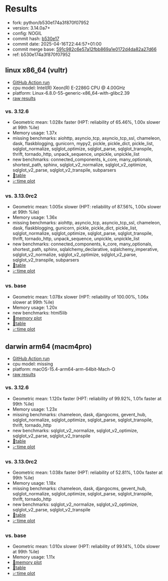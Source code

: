 # Results

- fork: python/b530e174a3f870f07952
- version: 3.14.0a7+
- config: NOGIL
- commit hash: [b530e17](https://github.com/python/cpython/commit/b530e17)
- commit date: 2025-04-16T22:44:57+01:00
- commit merge base: [591c982c6e57a12fbb869a1e0172d4da82a27d66](https://github.com/python/cpython/commit/591c982c6e57a12fbb869a1e0172d4da82a27d66)
- ref: b530e174a3f870f07952

## linux x86_64 (vultr)

- [GitHub Action run](https://github.com/facebookexperimental/free-threading-benchmarking/actions/runs/14505293875)
- cpu model: Intel(R) Xeon(R) E-2286G CPU @ 4.00GHz
- platform: Linux-6.8.0-55-generic-x86_64-with-glibc2.39
- [raw results](bm-20250416-vultr-x86_64-python-b530e174a3f870f07952-3.14.0a7%2B-b530e17.json)

### vs. 3.12.6

- Geometric mean: 1.028x faster (HPT: reliability of 65.46%, 1.00x slower at 99th %ile)
- Memory usage: 1.37x
- missing benchmarks: aiohttp, asyncio_tcp, asyncio_tcp_ssl, chameleon, dask, flaskblogging, gunicorn, mypy2, pickle, pickle_dict, pickle_list, sqlglot_normalize, sqlglot_optimize, sqlglot_parse, sqlglot_transpile, thrift, tornado_http, unpack_sequence, unpickle, unpickle_list
- new benchmarks: connected_components, k_core, many_optionals, shortest_path, sphinx, sqlglot_v2_normalize, sqlglot_v2_optimize, sqlglot_v2_parse, sqlglot_v2_transpile, subparsers
- [📄table](bm-20250416-vultr-x86_64-python-b530e174a3f870f07952-3.14.0a7%2B-b530e17-vs-3.12.6.md)
- [📈time plot](bm-20250416-vultr-x86_64-python-b530e174a3f870f07952-3.14.0a7%2B-b530e17-vs-3.12.6.svg)

### vs. 3.13.0rc2

- Geometric mean: 1.005x slower (HPT: reliability of 87.56%, 1.00x slower at 99th %ile)
- Memory usage: 1.36x
- missing benchmarks: aiohttp, asyncio_tcp, asyncio_tcp_ssl, chameleon, dask, flaskblogging, gunicorn, pickle, pickle_dict, pickle_list, sqlglot_normalize, sqlglot_optimize, sqlglot_parse, sqlglot_transpile, thrift, tornado_http, unpack_sequence, unpickle, unpickle_list
- new benchmarks: connected_components, k_core, many_optionals, shortest_path, sphinx, sqlalchemy_declarative, sqlalchemy_imperative, sqlglot_v2_normalize, sqlglot_v2_optimize, sqlglot_v2_parse, sqlglot_v2_transpile, subparsers
- [📄table](bm-20250416-vultr-x86_64-python-b530e174a3f870f07952-3.14.0a7%2B-b530e17-vs-3.13.0rc2.md)
- [📈time plot](bm-20250416-vultr-x86_64-python-b530e174a3f870f07952-3.14.0a7%2B-b530e17-vs-3.13.0rc2.svg)

### vs. base

- Geometric mean: 1.078x slower (HPT: reliability of 100.00%, 1.06x slower at 99th %ile)
- Memory usage: 1.20x
- new benchmarks: html5lib
- [🧠memory plot](bm-20250416-vultr-x86_64-python-b530e174a3f870f07952-3.14.0a7%2B-b530e17-vs-base-mem.svg)
- [📄table](bm-20250416-vultr-x86_64-python-b530e174a3f870f07952-3.14.0a7%2B-b530e17-vs-base.md)
- [📈time plot](bm-20250416-vultr-x86_64-python-b530e174a3f870f07952-3.14.0a7%2B-b530e17-vs-base.svg)

## darwin arm64 (macm4pro)

- [GitHub Action run](https://github.com/facebookexperimental/free-threading-benchmarking/actions/runs/14505293875)
- cpu model: missing
- platform: macOS-15.4-arm64-arm-64bit-Mach-O
- [raw results](bm-20250416-macm4pro-arm64-python-b530e174a3f870f07952-3.14.0a7%2B-b530e17.json)

### vs. 3.12.6

- Geometric mean: 1.120x faster (HPT: reliability of 99.92%, 1.01x faster at 99th %ile)
- Memory usage: 1.23x
- missing benchmarks: chameleon, dask, djangocms, gevent_hub, sqlglot_normalize, sqlglot_optimize, sqlglot_parse, sqlglot_transpile, thrift, tornado_http
- new benchmarks: sqlglot_v2_normalize, sqlglot_v2_optimize, sqlglot_v2_parse, sqlglot_v2_transpile
- [📄table](bm-20250416-macm4pro-arm64-python-b530e174a3f870f07952-3.14.0a7%2B-b530e17-vs-3.12.6.md)
- [📈time plot](bm-20250416-macm4pro-arm64-python-b530e174a3f870f07952-3.14.0a7%2B-b530e17-vs-3.12.6.svg)

### vs. 3.13.0rc2

- Geometric mean: 1.038x faster (HPT: reliability of 52.81%, 1.00x faster at 99th %ile)
- Memory usage: 1.18x
- missing benchmarks: chameleon, dask, djangocms, gevent_hub, sqlglot_normalize, sqlglot_optimize, sqlglot_parse, sqlglot_transpile, thrift, tornado_http
- new benchmarks: sqlglot_v2_normalize, sqlglot_v2_optimize, sqlglot_v2_parse, sqlglot_v2_transpile
- [📄table](bm-20250416-macm4pro-arm64-python-b530e174a3f870f07952-3.14.0a7%2B-b530e17-vs-3.13.0rc2.md)
- [📈time plot](bm-20250416-macm4pro-arm64-python-b530e174a3f870f07952-3.14.0a7%2B-b530e17-vs-3.13.0rc2.svg)

### vs. base

- Geometric mean: 1.010x slower (HPT: reliability of 99.14%, 1.00x slower at 99th %ile)
- Memory usage: 1.11x
- [🧠memory plot](bm-20250416-macm4pro-arm64-python-b530e174a3f870f07952-3.14.0a7%2B-b530e17-vs-base-mem.svg)
- [📄table](bm-20250416-macm4pro-arm64-python-b530e174a3f870f07952-3.14.0a7%2B-b530e17-vs-base.md)
- [📈time plot](bm-20250416-macm4pro-arm64-python-b530e174a3f870f07952-3.14.0a7%2B-b530e17-vs-base.svg)

